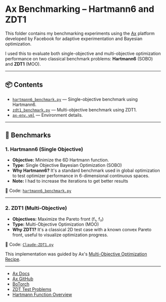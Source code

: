 # Ax Benchmarking – Hartmann6 and ZDT1

This folder contains my benchmarking experiments using the [Ax](https://github.com/facebook/Ax) platform developed by Facebook for adaptive experimentation and Bayesian optimization.

I used this to evaluate both single-objective and multi-objective optimization performance on two classical benchmark problems: **Hartmann6** (SOBO) and **ZDT1** (MOO).

---

## 📦 Contents

- [`hartmann6_benchmark.py`](https://github.com/facebook/Ax/blob/main/tutorials/getting_started/getting_started.ipynb) — Single-objective benchmark using Hartmann6.
- [`zdt1_benchmark.py`](./Claude-ZDT1.py) — Multi-objective benchmark using ZDT1.
- [`ax-env.yml`](./ax-env.yml) — Environment details.

---

## 🧪 Benchmarks

### 1. Hartmann6 (Single Objective)

- **Objective:** Minimize the 6D Hartmann function.
- **Type:** Single Objective Bayesian Optimization (SOBO)
- **Why Hartmann6?** It's a standard benchmark used in global optimization to test optimizer performance in 6-dimensional continuous spaces.
- **Note:** I had to increase the iterations to get better results

📄 Code: [`hartmann6_benchmark.py`](https://github.com/facebook/Ax/blob/main/tutorials/getting_started/getting_started.ipynb)

---

### 2. ZDT1 (Multi-Objective)

- **Objectives:** Maximize the Pareto front (f₁, f₂)
- **Type:** Multi-Objective Optimization (MOO)
- **Why ZDT1?** It's a classical 2D test case with a known convex Pareto front, useful to visualize optimization progress.

📄 Code: [`Claude-ZDT1.py`](./Claude-ZDT1.py)

This implementation was guided by Ax's [Multi-Objective Optimization Recipe](https://ax.dev/docs/recipes/multi-objective-optimization.html).

---

- [Ax Docs](https://ax.dev/)
- [Ax GitHub](https://github.com/facebook/Ax)
- [BoTorch](https://botorch.org/)
- [ZDT Test Problems](https://pymoo.org/problems/multi/zdt.html)
- [Hartmann Function Overview](https://www.sfu.ca/~ssurjano/hart6.html)

